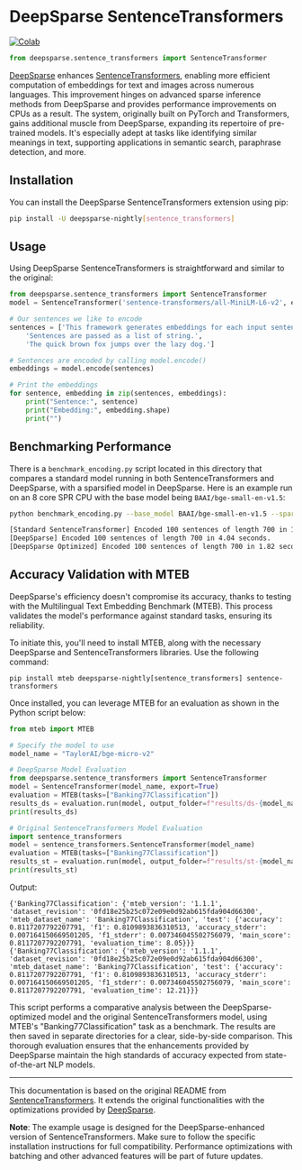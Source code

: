 
# DeepSparse SentenceTransformers

[![Colab](https://colab.research.google.com/assets/colab-badge.svg)](https://colab.research.google.com/drive/1sfN8zDK7MIyatiSIbt2xWh0i6GnaBnTR?usp=sharing)

```python
from deepsparse.sentence_transformers import SentenceTransformer
```

[DeepSparse](https://github.com/neuralmagic/deepsparse) enhances [SentenceTransformers](https://www.sbert.net/), enabling more efficient computation of embeddings for text and images across numerous languages. This improvement hinges on advanced sparse inference methods from DeepSparse and provides performance improvements on CPUs as a result. The system, originally built on PyTorch and Transformers, gains additional muscle from DeepSparse, expanding its repertoire of pre-trained models. It's especially adept at tasks like identifying similar meanings in text, supporting applications in semantic search, paraphrase detection, and more.

## Installation

You can install the DeepSparse SentenceTransformers extension using pip:

```bash
pip install -U deepsparse-nightly[sentence_transformers]
```

## Usage

Using DeepSparse SentenceTransformers is straightforward and similar to the original:

```python
from deepsparse.sentence_transformers import SentenceTransformer
model = SentenceTransformer('sentence-transformers/all-MiniLM-L6-v2', export=True)

# Our sentences we like to encode
sentences = ['This framework generates embeddings for each input sentence',
    'Sentences are passed as a list of string.',
    'The quick brown fox jumps over the lazy dog.']

# Sentences are encoded by calling model.encode()
embeddings = model.encode(sentences)

# Print the embeddings
for sentence, embedding in zip(sentences, embeddings):
    print("Sentence:", sentence)
    print("Embedding:", embedding.shape)
    print("")
```

## Benchmarking Performance

There is a `benchmark_encoding.py` script located in this directory that compares a standard model running in both SentenceTransformers and DeepSparse, with a sparsified model in DeepSparse. Here is an example run on an 8 core SPR CPU with the base model being `BAAI/bge-small-en-v1.5`:
```bash
python benchmark_encoding.py --base_model BAAI/bge-small-en-v1.5 --sparse_model zeroshot/bge-small-en-v1.5-quant

[Standard SentenceTransformer] Encoded 100 sentences of length 700 in 10.42 seconds.
[DeepSparse] Encoded 100 sentences of length 700 in 4.04 seconds.
[DeepSparse Optimized] Encoded 100 sentences of length 700 in 1.82 seconds.
```


## Accuracy Validation with MTEB

DeepSparse's efficiency doesn't compromise its accuracy, thanks to testing with the Multilingual Text Embedding Benchmark (MTEB). This process validates the model's performance against standard tasks, ensuring its reliability.

To initiate this, you'll need to install MTEB, along with the necessary DeepSparse and SentenceTransformers libraries. Use the following command:

```
pip install mteb deepsparse-nightly[sentence_transformers] sentence-transformers
```

Once installed, you can leverage MTEB for an evaluation as shown in the Python script below:

```python
from mteb import MTEB

# Specify the model to use
model_name = "TaylorAI/bge-micro-v2"

# DeepSparse Model Evaluation
from deepsparse.sentence_transformers import SentenceTransformer
model = SentenceTransformer(model_name, export=True)
evaluation = MTEB(tasks=["Banking77Classification"])
results_ds = evaluation.run(model, output_folder=f"results/ds-{model_name}")
print(results_ds)

# Original SentenceTransformers Model Evaluation
import sentence_transformers
model = sentence_transformers.SentenceTransformer(model_name)
evaluation = MTEB(tasks=["Banking77Classification"])
results_st = evaluation.run(model, output_folder=f"results/st-{model_name}")
print(results_st)
```

Output:
```
{'Banking77Classification': {'mteb_version': '1.1.1', 'dataset_revision': '0fd18e25b25c072e09e0d92ab615fda904d66300', 'mteb_dataset_name': 'Banking77Classification', 'test': {'accuracy': 0.8117207792207791, 'f1': 0.8109893836310513, 'accuracy_stderr': 0.007164150669501205, 'f1_stderr': 0.007346045502756079, 'main_score': 0.8117207792207791, 'evaluation_time': 8.05}}}
{'Banking77Classification': {'mteb_version': '1.1.1', 'dataset_revision': '0fd18e25b25c072e09e0d92ab615fda904d66300', 'mteb_dataset_name': 'Banking77Classification', 'test': {'accuracy': 0.8117207792207791, 'f1': 0.8109893836310513, 'accuracy_stderr': 0.007164150669501205, 'f1_stderr': 0.007346045502756079, 'main_score': 0.8117207792207791, 'evaluation_time': 12.21}}}
```

This script performs a comparative analysis between the DeepSparse-optimized model and the original SentenceTransformers model, using MTEB's "Banking77Classification" task as a benchmark. The results are then saved in separate directories for a clear, side-by-side comparison. This thorough evaluation ensures that the enhancements provided by DeepSparse maintain the high standards of accuracy expected from state-of-the-art NLP models.

---

This documentation is based on the original README from [SentenceTransformers](https://www.sbert.net/). It extends the original functionalities with the optimizations provided by [DeepSparse](https://github.com/neuralmagic/deepsparse).

**Note**: The example usage is designed for the DeepSparse-enhanced version of SentenceTransformers. Make sure to follow the specific installation instructions for full compatibility. Performance optimizations with batching and other advanced features will be part of future updates.
